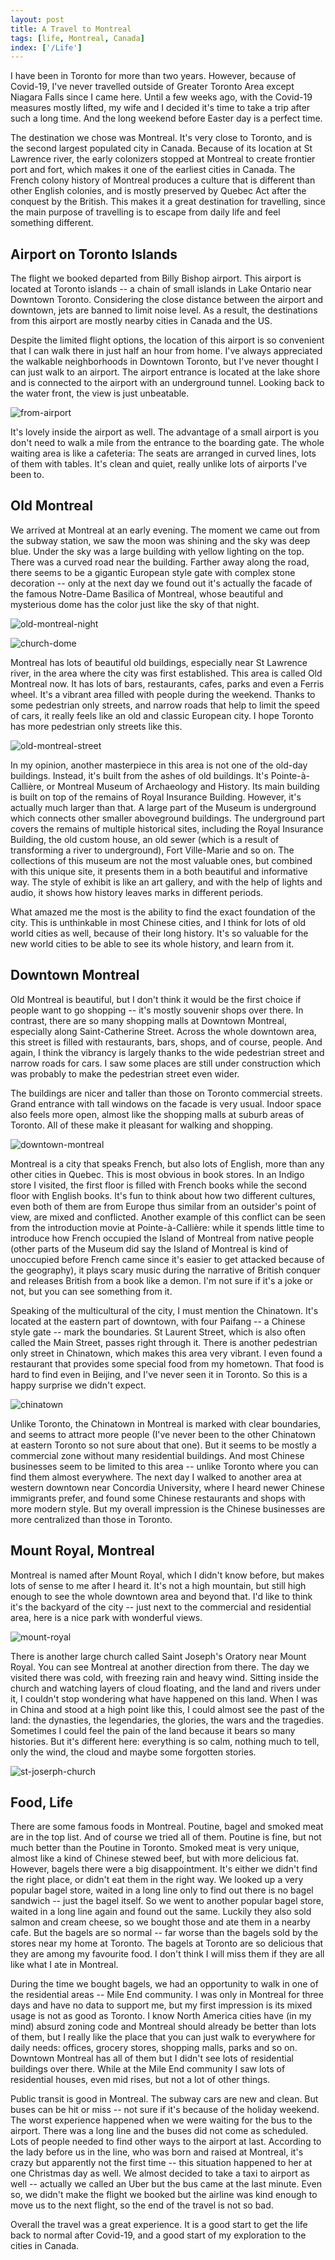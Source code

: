 ```yaml
---
layout: post
title: A Travel to Montreal
tags: [life, Montreal, Canada]
index: ['/Life']
---
```


I have been in Toronto for more than two years. However, because of Covid-19, I've never travelled outside of Greater Toronto Area except Niagara Falls since I came here. Until a few weeks ago, with the Covid-19 measures mostly lifted, my wife and I decided it's time to take a trip after such a long time. And the long weekend before Easter day is a perfect time.

The destination we chose was Montreal. It's very close to Toronto, and is the second largest populated city in Canada. Because of its location at St Lawrence river, the early colonizers stopped at Montreal to create frontier port and fort, which makes it one of the earliest cities in Canada. The French colony history of Montreal produces a culture that is different than other English colonies, and is mostly preserved by Quebec Act after the conquest by the British. This makes it a great destination for travelling, since the main purpose of travelling is to escape from daily life and feel something different.


## Airport on Toronto Islands

The flight we booked departed from Billy Bishop airport. This airport is located at Toronto islands -- a chain of small islands in Lake Ontario near Downtown Toronto. Considering the close distance between the airport and downtown, jets are banned to limit noise level. As a result, the destinations from this airport are mostly nearby cities in Canada and the US.

Despite the limited flight options, the location of this airport is so convenient that I can walk there in just half an hour from home. I've always appreciated the walkable neighborhoods in Downtown Toronto, but I've never thought I can just walk to an airport. The airport entrance is located at the lake shore and is connected to the airport with an underground tunnel. Looking back to the water front, the view is just unbeatable.

![from-airport](/static/images/2022-04-24-A-Travel-to-Montreal/from-aiport.jpg)

It's lovely inside the airport as well. The advantage of a small airport is you don't need to walk a mile from the entrance to the boarding gate. The whole waiting area is like a cafeteria: The seats are arranged in curved lines, lots of them with tables. It's clean and quiet, really unlike lots of airports I've been to.

## Old Montreal


We arrived at Montreal at an early evening. The moment we came out from the subway station, we saw the moon was shining and the sky was deep blue. Under the sky was a large building with yellow lighting on the top. There was a curved road near the building. Farther away along the road, there seems to be a gigantic European style gate with complex stone decoration -- only at the next day we found out it's actually the facade of the famous Notre-Dame Basilica of Montreal, whose beautiful and mysterious dome has the color just like the sky of that night.

![old-montreal-night](/static/images/2022-04-24-A-Travel-to-Montreal/old-montreal-night.jpg)

![church-dome](/static/images/2022-04-24-A-Travel-to-Montreal/church-dome.jpg)

Montreal has lots of beautiful old buildings, especially near St Lawrence river, in the area where the city was first established. This area is called Old Montreal now. It has lots of bars, restaurants, cafes, parks and even a Ferris wheel. It's a vibrant area filled with people during the weekend. Thanks to some pedestrian only streets, and narrow roads that help to limit the speed of cars, it really feels like an old and classic European city. I hope Toronto has more pedestrian only streets like this.


![old-montreal-street](/static/images/2022-04-24-A-Travel-to-Montreal/old-montreal-street.jpg)

In my opinion, another masterpiece in this area is not one of the old-day buildings. Instead, it's built from the ashes of old buildings. It's Pointe-à-Callière, or Montreal Museum of Archaeology and History. Its main building is built on top of the remains of Royal Insurance Building. However, it's actually much larger than that. A large part of the Museum is underground which connects other smaller aboveground buildings. The underground part covers the remains of multiple historical sites, including the Royal Insurance Building, the old custom house, an old sewer (which is a result of transforming a river to underground), Fort Ville-Marie and so on. The collections of this museum are not the most valuable ones, but combined with this unique site, it presents them in a both beautiful and informative way. The style of exhibit is like an art gallery, and with the help of lights and audio, it shows how history leaves marks in different periods.

What amazed me the most is the ability to find the exact foundation of the city. This is unthinkable in most Chinese cities, and I think for lots of old world cities as well, because of their long history. It's so valuable for the new world cities to be able to see its whole history, and learn from it.


## Downtown Montreal

Old Montreal is beautiful, but I don't think it would be the first choice if people want to go shopping -- it's mostly souvenir shops over there. In contrast, there are so many shopping malls at Downtown Montreal, especially along Saint-Catherine Street. Across the whole downtown area, this street is filled with restaurants, bars, shops, and of course, people. And again, I think the vibrancy is largely thanks to the wide pedestrian street and narrow roads for cars. I saw some places are still under construction which was probably to make the pedestrian street even wider.

The buildings are nicer and taller than those on Toronto commercial streets. Grand entrance with tall windows on the facade is very usual. Indoor space also feels more open, almost like the shopping malls at suburb areas of Toronto. All of these make it pleasant for walking and shopping.

![downtown-montreal](/static/images/2022-04-24-A-Travel-to-Montreal/downtown-montreal.jpg)

Montreal is a city that speaks French, but also lots of English, more than any other cities in Quebec. This is most obvious in book stores. In an Indigo store I visited, the first floor is filled with French books while the second floor with English books. It's fun to think about how two different cultures, even both of them are from Europe thus similar from an outsider's point of view, are mixed and conflicted. Another example of this conflict can be seen from the introduction movie at Pointe-à-Callière: while it spends little time to introduce how French occupied the Island of Montreal from native people (other parts of the Museum did say the Island of Montreal is kind of unoccupied before French came since it's easier to get attacked because of the geography), it plays scary music during the narrative of British conquer and releases British from a book like a demon. I'm not sure if it's a joke or not, but you can see something from it.

Speaking of the multicultural of the city, I must mention the Chinatown. It's located at the eastern part of downtown, with four Paifang -- a Chinese style gate -- mark the boundaries. St Laurent Street, which is also often called the Main Street, passes right through it. There is another pedestrian only street in Chinatown, which makes this area very vibrant. I even found a restaurant that provides some special food from my hometown. That food is hard to find even in Beijing, and I've never seen it in Toronto. So this is a happy surprise we didn't expect.


![chinatown](/static/images/2022-04-24-A-Travel-to-Montreal/chinatown.jpg)

Unlike Toronto, the Chinatown in Montreal is marked with clear boundaries, and seems to attract more people (I've never been to the other Chinatown at eastern Toronto so not sure about that one). But it seems to be mostly a commercial zone without many residential buildings. And most Chinese businesses seem to be limited to this area -- unlike Toronto where you can find them almost everywhere. The next day I walked to another area at western downtown near Concordia University, where I heard newer Chinese immigrants prefer, and found some Chinese restaurants and shops with more modern style. But my overall impression is the Chinese businesses are more centralized than those in Toronto.

## Mount Royal, Montreal

Montreal is named after Mount Royal, which I didn't know before, but makes lots of sense to me after I heard it. It's not a high mountain, but still high enough to see the whole downtown area and beyond that. I'd like to think it's the backyard of the city -- just next to the commercial and residential area, here is a nice park with wonderful views.


![mount-royal](/static/images/2022-04-24-A-Travel-to-Montreal/mount-royal.jpg)

There is another large church called Saint Joseph's Oratory near Mount Royal. You can see Montreal at another direction from there. The day we visited there was cold, with freezing rain and heavy wind. Sitting inside the church and watching layers of cloud floating, and the land and rivers under it, I couldn't stop wondering what have happened on this land. When I was in China and stood at a high point like this, I could almost see the past of the land: the dynasties, the legendaries, the glories, the wars and the tragedies. Sometimes I could feel the pain of the land because it bears so many histories. But it's different here: everything is so calm, nothing much to tell, only the wind, the cloud and maybe some forgotten stories.

![st-joserph-church](/static/images/2022-04-24-A-Travel-to-Montreal/st-joserph-church.jpg)

## Food, Life

There are some famous foods in Montreal. Poutine, bagel and smoked meat are in the top list. And of course we tried all of them. Poutine is fine, but not much better than the Poutine in Toronto. Smoked meat is very unique, almost like a kind of Chinese stewed beef, but with more delicious fat. However, bagels there were a big disappointment. It's either we didn't find the right place, or didn't eat them in the right way. We looked up a very popular bagel store, waited in a long line only to find out there is no bagel sandwich -- just the bagel itself. So we went to another popular bagel store, waited in a long line again and found out the same. Luckily they also sold salmon and cream cheese, so we bought those and ate them in a nearby cafe. But the bagels are so normal -- far worse than the bagels sold by the stores near my home at Toronto. The bagels at Toronto are so delicious that they are among my favourite food. I don't think I will miss them if they are all like what I ate in Montreal.

During the time we bought bagels, we had an opportunity to walk in one of the residential areas -- Mile End community. I was only in Montreal for three days and have no data to support me, but my first impression is its mixed usage is not as good as Toronto. I know North America cities have (in my mind) absurd zoning code and Montreal should already be better than lots of them, but I really like the place that you can just walk to everywhere for daily needs: offices, grocery stores, shopping malls, parks and so on. Downtown Montreal has all of them but I didn't see lots of residential buildings over there. While at the Mile End community I saw lots of residential houses, even mid rises, but not a lot of other things.

Public transit is good in Montreal. The subway cars are new and clean. But buses can be hit or miss -- not sure if it's because of the holiday weekend. The worst experience happened when we were waiting for the bus to the airport. There was a long line and the buses did not come as scheduled. Lots of people needed to find other ways to the airport at last. According to the lady before us in the line, who was born and raised at Montreal, it's crazy but apparently not the first time -- this situation happened to her at one Christmas day as well. We almost decided to take a taxi to airport as well -- actually we called an Uber but the bus came at the last minute. Even so, we didn't make the flight we booked but the airline was kind enough to move us to the next flight, so the end of the travel is not so bad.

Overall the travel was a great experience. It is a good start to get the life back to normal after Covid-19, and a good start of my exploration to the cities in Canada.

